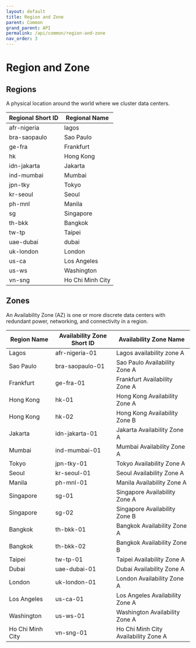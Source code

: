 ```yaml
---
layout: default
title: Region and Zone
parent: Common
grand_parent: API
permalink: /api/common/region-and-zone
nav_order: 3
---
```

# Region and Zone
## Regions
A physical location around the world where we cluster data centers.

| Regional Short ID |Regional Name |
| --- | --- |
| afr-nigeria | lagos |
| bra-saopaulo | Sao Paulo |
| ge-fra | Frankfurt |
| hk | Hong Kong |
| idn-jakarta | Jakarta |
| ind-mumbai | Mumbai |
| jpn-tky | Tokyo |
| kr-seoul | Seoul |
| ph-mnl | Manila |
| sg | Singapore |
| th-bkk | Bangkok |
| tw-tp | Taipei |
| uae-dubai | dubai |
| uk-london | London |
| us-ca | Los Angeles |
| us-ws | Washington |
| vn-sng | Ho Chi Minh City |

## Zones
An Availability Zone (AZ) is one or more discrete data centers with redundant power, networking, and connectivity in a region.

| Region Name | Availability Zone Short ID | Availability Zone Name |
| --- | --- | --- |
| Lagos | afr-nigeria-01 | Lagos availability zone A |
| Sao Paulo | bra-saopaulo-01 | Sao Paulo Availability Zone A |
| Frankfurt | ge-fra-01 | Frankfurt Availability Zone A |
| Hong Kong | hk-01 | Hong Kong Availability Zone A |
| Hong Kong | hk-02 | Hong Kong Availability Zone B |
| Jakarta | idn-jakarta-01 | Jakarta Availability Zone A |
| Mumbai | ind-mumbai-01 | Mumbai Availability Zone A |
| Tokyo | jpn-tky-01 | Tokyo Availability Zone A |
| Seoul | kr-seoul-01 | Seoul Availability Zone A |
| Manila | ph-mnl-01 | Manila Availability Zone A |
| Singapore | sg-01 | Singapore Availability Zone A |
| Singapore | sg-02 | Singapore Availability Zone B |
| Bangkok | th-bkk-01 | Bangkok Availability Zone A |
| Bangkok | th-bkk-02 | Bangkok Availability Zone B |
| Taipei | tw-tp-01 | Taipei Availability Zone A |
| Dubai | uae-dubai-01 | Dubai Availability Zone A |
| London | uk-london-01 | London Availability Zone A |
| Los Angeles | us-ca-01 | Los Angeles Availability Zone A |
| Washington | us-ws-01 | Washington Availability Zone A |
| Ho Chi Minh City | vn-sng-01 | Ho Chi Minh City Availability Zone A |